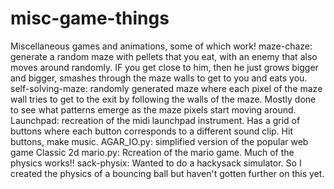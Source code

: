 # misc-game-things
Miscellaneous games and animations, some of which work!
maze-chaze: generate a random maze with pellets that you eat, with an enemy that also moves around randomly. IF you get close to him, then he just grows bigger and bigger, smashes through the maze walls to get to you and eats you.
self-solving-maze: randomly generated maze where each pixel of the maze wall tries to get to the exit by following the walls of the maze. Mostly done to see what patterns emerge as the maze pixels start moving around.
Launchpad: recreation of the midi launchpad instrument. Has a grid of buttons where each button corresponds to a different sound clip. Hit buttons, make music.
AGAR_IO.py: simplified version of the popular web game
Classic 2d mario.py: Rcreation of the mario game.  Much of the physics works!!
sack-physix: Wanted to do a hackysack simulator.  So I created the physics of a bouncing ball but haven't gotten further on this yet.

